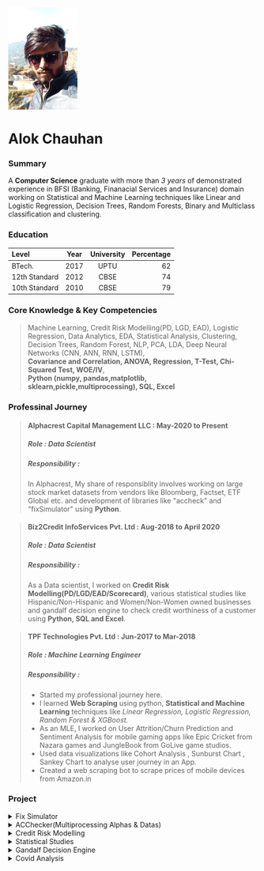 <div><kbd><img src="Image.png"/></kbd></div>

# Alok Chauhan


### Summary
A **Computer Science** graduate with more than *3 years* of demonstrated experience in BFSI (Banking, Finanacial Services and Insurance) domain working on Statistical and Machine Learning techniques like Linear and Logistic Regression, Decision Trees, Random Forests, Binary and Multiclass classification and clustering. 

### Education

| Level     |     Year    | University    | Percentage|
| :---        |    :----:   |   :----:      |       ---:|
| BTech.      |     2017    | UPTU   |   62   |
| 12th Standard|   2012     | CBSE   |   74   |
| 10th Standard|   2010     | CBSE   |   79   |

### Core Knowledge & Key Competencies 
> Machine Learning, Credit Risk Modelling(PD, LGD, EAD), Logistic Regression, Data Analytics, EDA, Statistical Analysis, Clustering, Decision Trees, Random Forest, NLP, PCA, LDA, Deep Neural Networks (CNN, ANN, RNN, LSTM),<br>**Covariance and Correlation, ANOVA, Regression, T-Test, Chi-Squared Test, WOE/IV**,  <br>**Python (numpy, pandas,matplotlib, sklearn,pickle,multiprocessing), SQL, Excel**

### Professinal Journey

> #### Alphacrest Capital Management LLC : **May-2020 to Present**
> ##### Role : Data Scientist
> ##### Responsibility : 
> In Alphacrest, My share of responsiblity involves working on large stock market datasets from vendors like Bloomberg, Factset, ETF Global etc. and development of libraries like "accheck" and "fixSimulator" using **Python**.

> #### Biz2Credit InfoServices Pvt. Ltd : **Aug-2018 to April 2020**
> ##### Role : Data Scientist
> ##### Responsibility :
> As a Data scientist,  I worked on **Credit Risk Modelling(PD/LGD/EAD/Scorecard)**, various statistical studies like Hispanic/Non-Hispanic and Women/Non-Women owned businesses and gandalf decision engine to check credit worthiness of a customer using **Python, SQL and Excel**.

> #### TPF Technologies Pvt. Ltd : **Jun-2017 to Mar-2018**
> ##### Role : Machine Learning Engineer
> ##### Responsibility :
> * Started my professional journey here.
> * I learned **Web Scraping** using python, **Statistical and Machine Learning** techniques like *Linear Regression, Logistic Regression, Random Forest & XGBoost.*
> * As an MLE, I worked on User Attrition/Churn Prediction and Sentiment Analysis for mobile gaming apps like Epic Cricket from Nazara games and JungleBook from GoLive game studios.
> * Used data visualizations like Cohort Analysis , Sunburst Chart , Sankey Chart to analyse user journey in an App.
> * Created a web scraping bot to scrape prices of mobile devices from Amazon.in

### Project
<details>
<summary>Fix Simulator</summary>
> * Fix simulator is a simulator version of a Stock Exchange
> * FIX4.2 protocol used for Server Client communication.
> * Client sends NewOrder/Replace Order/Cancel Order request to the server.
> * Server processes order requests and send fills to client based on the rule NewOrder has.
> * A rule defines how an order should be filled to the client.
> * Time based algorithms like TWAP and VWAP were used for time based rules.
> * Server has two parallel processes running, one receives order and another process them.
</details>
<details>
  <summary>ACChecker(Multiprocessing Alphas & Datas)</summary>
  
</details>
<details>
  <summary>Credit Risk Modelling</summary>
  <p>
    * Fix simulator is a simulator version of a Stock Exchange
    * FIX4.2 protocol used for Server Client communication.
    * Client sends NewOrder/Replace Order/Cancel Order request to the server.
    * Server processes order requests and send fills to client based on the rule NewOrder has.
    * A rule defines how an order should be filled to the client.
    * Time based algorithms like TWAP and VWAP were used for time based rules.
    * Server has two parallel processes running, one receives order and another process them.
  </p>
<details>
  <summary>Probability of Default</summary>
  
</details>
<details>
  <summary>Scorecard</summary>
  
</details>
</details>

<details>
  <summary>Statistical Studies</summary>
  <details>
  <summary>Women/NonWomen Owned business</summary>
  
  </details>
  <details>
  <summary>Hispanic/NonHispanic Owned business</summary>
  
  </details>
</details>
<details>
  <summary>Gandalf Decision Engine</summary>
  
</details>
<details>
  <summary>Covid Analysis</summary>
  
</details>

